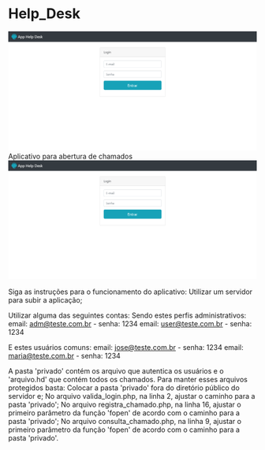 # Help_Desk
<img src="img/help_desk.png" />
Aplicativo para abertura de chamados

<img src="img/help_desk.png" />

Siga as instruções para o funcionamento do aplicativo: 
Utilizar um servidor para subir a aplicação;

Utilizar alguma das seguintes contas:
Sendo estes perfis administrativos:
email: adm@teste.com.br - senha: 1234
email: user@teste.com.br - senha: 1234

E estes usuários comuns:
email: jose@teste.com.br - senha: 1234
email: maria@teste.com.br - senha: 1234

A pasta 'privado' contém os arquivo que autentica os usuários e o 'arquivo.hd' que contém todos os chamados.
Para manter esses arquivos protegidos basta:
Colocar a pasta 'privado' fora do diretório público do servidor e;
No arquivo valida_login.php, na linha 2, ajustar o caminho para a pasta 'privado';
No arquivo registra_chamado.php, na linha 16, ajustar o primeiro parâmetro da função 'fopen' de acordo com o caminho para a pasta 'privado';
No arquivo consulta_chamado.php, na linha 9, ajustar o primeiro parâmetro da função 'fopen' de acordo com o caminho para a pasta 'privado'.
